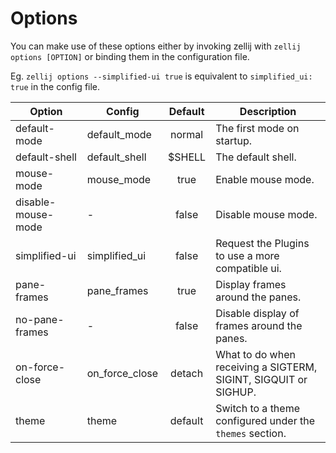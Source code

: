 # Options

You can make use of these options either by invoking zellij with
`zellij options [OPTION]` or binding them in the configuration file.

Eg. `zellij options --simplified-ui true` is equivalent to `simplified_ui: true` in the config file.

|Option         | Config            |      Default   | Description
|---------------|-------------------|:--------------:|------------|
| default-mode  | default_mode      | normal         | The first mode on startup. |
| default-shell | default_shell     | $SHELL         | The default shell.         |
| mouse-mode | mouse_mode     | true         | Enable mouse mode.         |
| disable-mouse-mode | -     | false         | Disable mouse mode.         |
| simplified-ui | simplified_ui     | false          | Request the Plugins to use a more compatible ui.  |
| pane-frames | pane_frames   | true          | Display frames around the panes. |
| no-pane-frames | -   | false          | Disable display of frames around the panes. |
| on-force-close| on_force_close    | detach         | What to do when receiving a SIGTERM, SIGINT, SIGQUIT or SIGHUP.|
| theme         | theme             | default        | Switch to a theme configured under the `themes` section.  |
